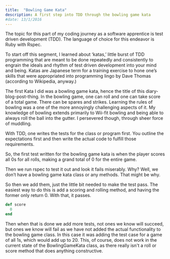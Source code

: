 ```yaml
---
title:  "Bowling Game Kata"
description: A first step into TDD through the bowling game kata
#date: 13/1/2016
---
```

The topic for this part of my coding journey as a software apprentice is test driven development (TDD). The language of choice for this endeavor is Ruby with Rspec.

To start off this segment, I learned about ‘katas,’ little burst of TDD programming that are meant to be done repeatedly and consistently to engrain the ideals and rhythm of test driven development into your mind and being. Katas are Japanese term for a training exercise to hone one’s skills that were appropriated into programming lingo by Dave Thomas (according to Wikipedia, anyway.)

The first Kata I did was a bowling game kata, hence the title of this diary-blog-post-thing. In the bowling game, one can roll and one can take score of a total game. There can be spares and strikes. Learning the rules of bowling was a one of the more annoyingly challenging aspects of it. My knowledge of bowling extends primarily to Wii-fit bowling and being able to always roll the ball into the gutter. I persevered though, through sheer force of muddling.

With TDD, one writes the tests for the class or program first. You outline the expectations first and then write the actual code to fulfill those requirements. 

So, the first test written for the bowling game kata is when the player scores all 0s for all rolls, making a grand total of 0 for the entire game. 

Then we run rspec to test it out and look it fails miserably. Why? Well, we don’t have a bowling game kata class or any methods. That might be why.

So then we add them, just the little bit needed to make the test pass. The easiest way to do this is add a scoring and rolling method, and having the former only return 0. With that, it passes.

```ruby
def score
  0
end
```

Then when that is done we add more tests, not ones we know will succeed, but ones we know will fail as we have not added the actual functionality to the bowling game class. In this case it was adding the test case for a game of all 1s, which would add up to 20. This, of course, does not work in the current state of the BowlingGameKata class, as there really isn't a roll or score method that does anything constructive. 
